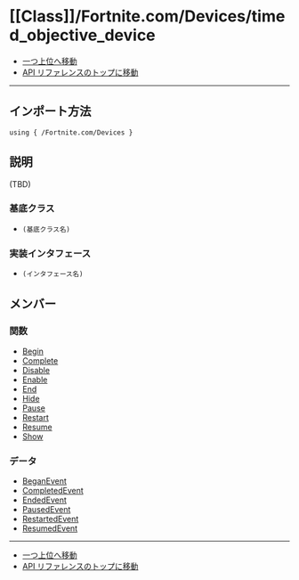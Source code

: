 # [[Class]]/Fortnite.com/Devices/timed_objective_device

- [一つ上位へ移動](../main.md)
- [API リファレンスのトップに移動](../../../main.md)

---

## インポート方法

```verse
using { /Fortnite.com/Devices }
```

## 説明

(TBD)

### 基底クラス

- `(基底クラス名)`

### 実装インタフェース

- `(インタフェース名)`

## メンバー

### 関数

- [Begin](./F_Begin/main.md)
- [Complete](./F_Complete/main.md)
- [Disable](./F_Disable/main.md)
- [Enable](./F_Enable/main.md)
- [End](./F_End/main.md)
- [Hide](./F_Hide/main.md)
- [Pause](./F_Pause/main.md)
- [Restart](./F_Restart/main.md)
- [Resume](./F_Resume/main.md)
- [Show](./F_Show/main.md)

### データ

- [BeganEvent](./D_BeganEvent/main.md)
- [CompletedEvent](./D_CompletedEvent/main.md)
- [EndedEvent](./D_EndedEvent/main.md)
- [PausedEvent](./D_PausedEvent/main.md)
- [RestartedEvent](./D_RestartedEvent/main.md)
- [ResumedEvent](./D_ResumedEvent/main.md)

---

- [一つ上位へ移動](../main.md)
- [API リファレンスのトップに移動](../../../main.md)
